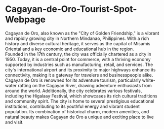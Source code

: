 # Cagayan-de-Oro-Tourist-Spot-Webpage
Cagayan de Oro, also known as the "City of Golden Friendship," is a vibrant and rapidly growing city in Northern Mindanao, Philippines. With a rich history and diverse cultural heritage, it serves as the capital of Misamis Oriental and a key economic and educational hub in the region.    
Founded in the 17th century, the city was officially chartered as a city in 1950. Today, it is a central point for commerce, with a thriving economy supported by industries such as manufacturing, retail, and services. The city's international airport and its proximity to major highways enhance its connectivity, making it a gateway for travelers and businesspeople alike.
Cagayan de Oro is renowned for its adventure tourism, particularly white-water rafting on the Cagayan River, drawing adventure enthusiasts from around the world. Additionally, the city celebrates various festivals, including the Higalaay Festival, which showcases its rich cultural traditions and community spirit.
The city is home to several prestigious educational institutions, contributing to its youthful energy and vibrant student population. Its combination of historical charm, modern amenities, and natural beauty makes Cagayan de Oro a unique and exciting place to live and visit.
